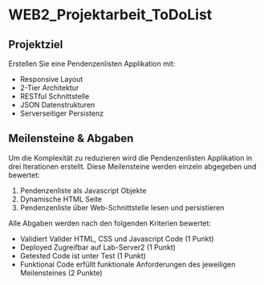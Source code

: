 # WEB2_Projektarbeit_ToDoList
Projektziel
-----------

Erstellen Sie eine Pendenzenlisten Applikation mit:
- Responsive Layout
- 2-Tier Architektur
- RESTful Schnittstelle
- JSON Datenstrukturen
- Serverseitiger Persistenz

Meilensteine & Abgaben
----------------------

Um die Komplexität zu reduzieren wird die Pendenzenlisten Applikation in drei Iterationen erstellt. Diese Meilensteine werden einzeln abgegeben und bewertet:  

1. Pendenzenliste als Javascript Objekte  
2. Dynamische HTML Seite  
3. Pendenzenliste über Web-Schnittstelle lesen und persistieren  

Alle Abgaben werden nach den folgenden Kriterien bewertet:
- Validiert Valider HTML, CSS und Javascript Code (1 Punkt)
- Deployed Zugreifbar auf Lab-Server2 (1 Punkt)
- Getested Code ist unter Test (1 Punkt)
- Funktional Code erfüllt funktionale Anforderungen des jeweiligen Meilensteines (2 Punkte)

